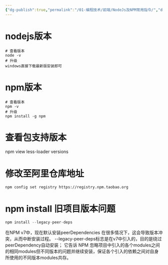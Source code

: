 ```yaml
---
{"dg-publish":true,"permalink":"/01-编程技术/前端/NodeJs及NPM常用指令/","dgPassFrontmatter":true,"created":"2023-10-27T09:00:35.315+08:00","updated":"2024-01-19T08:47:56.000+08:00"}
---
```



# nodejs版本
```shell
# 查看版本
node -v
# 升级
windows直接下载最新版安装即可
```

# npm版本
```shell
# 查看版本
npm -v
# 升级
npm install -g npm
```

# 查看包支持版本
npm view less-loader versions


# 修改至阿里仓库地址
```
npm config set registry https://registry.npm.taobao.org
```


# npm install 旧项目版本问题
```java
npm install --legacy-peer-deps
```

在NPM v7中，现在默认安装peerDependencies
在很多情况下，这会导致版本冲突，从而中断安装过程。
--legacy-peer-deps标志是在v7中引入的，目的是绕过peerDependency自动安装；
它告诉 NPM 忽略项目中引入的各个modules之间的相同modules但不同版本的问题并继续安装，保证各个引入的依赖之间对自身所使用的不同版本modules共存。
